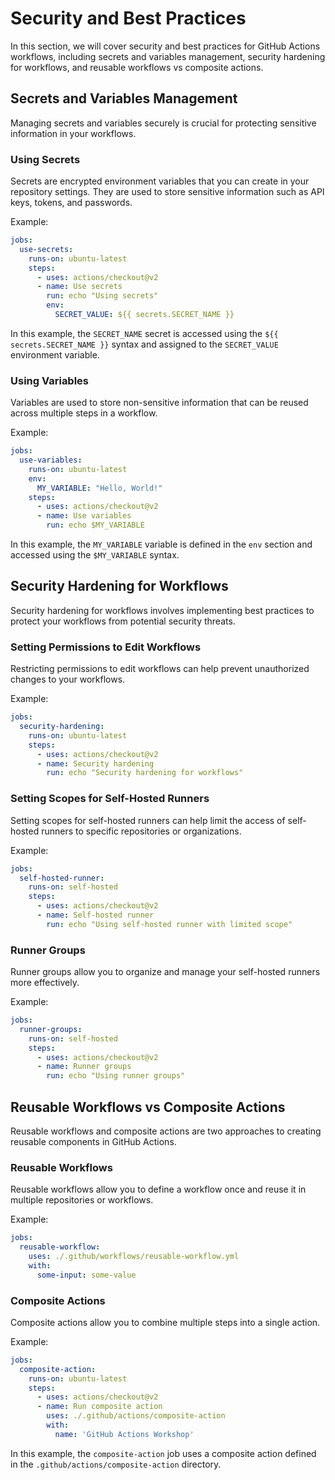 # Security and Best Practices

In this section, we will cover security and best practices for GitHub Actions workflows, including secrets and variables management, security hardening for workflows, and reusable workflows vs composite actions.

## Secrets and Variables Management

Managing secrets and variables securely is crucial for protecting sensitive information in your workflows.

### Using Secrets

Secrets are encrypted environment variables that you can create in your repository settings. They are used to store sensitive information such as API keys, tokens, and passwords.

Example:

```yaml
jobs:
  use-secrets:
    runs-on: ubuntu-latest
    steps:
      - uses: actions/checkout@v2
      - name: Use secrets
        run: echo "Using secrets"
        env:
          SECRET_VALUE: ${{ secrets.SECRET_NAME }}
```

In this example, the `SECRET_NAME` secret is accessed using the `${{ secrets.SECRET_NAME }}` syntax and assigned to the `SECRET_VALUE` environment variable.

### Using Variables

Variables are used to store non-sensitive information that can be reused across multiple steps in a workflow.

Example:

```yaml
jobs:
  use-variables:
    runs-on: ubuntu-latest
    env:
      MY_VARIABLE: "Hello, World!"
    steps:
      - uses: actions/checkout@v2
      - name: Use variables
        run: echo $MY_VARIABLE
```

In this example, the `MY_VARIABLE` variable is defined in the `env` section and accessed using the `$MY_VARIABLE` syntax.

## Security Hardening for Workflows

Security hardening for workflows involves implementing best practices to protect your workflows from potential security threats.

### Setting Permissions to Edit Workflows

Restricting permissions to edit workflows can help prevent unauthorized changes to your workflows.

Example:

```yaml
jobs:
  security-hardening:
    runs-on: ubuntu-latest
    steps:
      - uses: actions/checkout@v2
      - name: Security hardening
        run: echo "Security hardening for workflows"
```

### Setting Scopes for Self-Hosted Runners

Setting scopes for self-hosted runners can help limit the access of self-hosted runners to specific repositories or organizations.

Example:

```yaml
jobs:
  self-hosted-runner:
    runs-on: self-hosted
    steps:
      - uses: actions/checkout@v2
      - name: Self-hosted runner
        run: echo "Using self-hosted runner with limited scope"
```

### Runner Groups

Runner groups allow you to organize and manage your self-hosted runners more effectively.

Example:

```yaml
jobs:
  runner-groups:
    runs-on: self-hosted
    steps:
      - uses: actions/checkout@v2
      - name: Runner groups
        run: echo "Using runner groups"
```

## Reusable Workflows vs Composite Actions

Reusable workflows and composite actions are two approaches to creating reusable components in GitHub Actions.

### Reusable Workflows

Reusable workflows allow you to define a workflow once and reuse it in multiple repositories or workflows.

Example:

```yaml
jobs:
  reusable-workflow:
    uses: ./.github/workflows/reusable-workflow.yml
    with:
      some-input: some-value
```

### Composite Actions

Composite actions allow you to combine multiple steps into a single action.

Example:

```yaml
jobs:
  composite-action:
    runs-on: ubuntu-latest
    steps:
      - uses: actions/checkout@v2
      - name: Run composite action
        uses: ./.github/actions/composite-action
        with:
          name: 'GitHub Actions Workshop'
```

In this example, the `composite-action` job uses a composite action defined in the `.github/actions/composite-action` directory.
